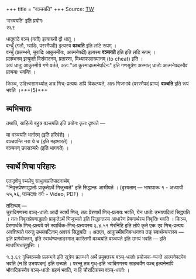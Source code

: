 +++
title = "वञ्चयति"
+++
Source: [TW](https://ashtadhyayi.com/courses/bhaashaapaak3/)

‘वञ्चयति’ इति प्रयोगः  
२६९

धातुपाठे वञ्च् (गतौ) इत्याख्यौ द्वौ धातू ।  
वन्चुँ (गतौ, भ्वादिः, परस्मैपदी) इत्यस्य **वञ्चति** इति लटि रूपम् ।  
वन्चुँ (प्रलम्भने, चुरादिः आकुस्मीयः, आत्मनेपदी) इत्यस्य **वञ्चयते** इति इति लटि रूपम् ।  
प्रलम्भनम् इत्युक्ते विसंवादनम्, प्रतारणा, मिथ्याफलाख्यानम् (to cheat) इति ।  
अयं धातुः आकुस्मीये गणे वर्तते, अतः "आ कुस्मादात्मनेपदिनः" इति गणसूत्रेण अस्मात् धातोः आत्मनेपदस्यैव प्रत्ययाः भवन्ति । 

किञ्च, उदित्त्वसामर्थ्यात् अत्र णिच्-प्रत्ययः अपि विकल्प्यते, अतः णिजभावे (परस्मैपदं प्राप्य) **वञ्चति** इति रूपं भवति ।+++(5)+++

## व्यभिचाराः
तथापि, साहित्ये बहुत्र वञ्चयति इति प्रयोगः कृतः दृश्यते — 

या वञ्चयति भर्तारम् (इति हरिवंशे) ।  
वञ्चयन्ति नरा ये च (इति महाभारते) ।  
वञ्चयन् उपसञ्चरैः (इति भागवते) ।  

## स्वार्थे णिचा परिहारः
एतादृशेषु स्थलेषु साधुत्वप्रतिपादनार्थम्  
"निवृत्तप्रेषणाद्धातोः प्राकृतेऽर्थे णिजुच्यते" इति सिद्धान्तः आश्रीयते । (दृश्यताम् ‌— भाषापाकः १ - अध्यायौ ५५,५६, पञ्चदशः वर्गः - Video, PDF) ।  

तदित्थम् —  
चुरादिगणस्य वञ्च्-धातोः आदौ स्वार्थे णिच्, ततः प्रेरणार्थे णिच्-प्रत्ययः भवति, येन धातोः उभयपदित्वं सिद्ध्यति । ततः  निवृत्तप्रेषणाद्धातोः प्राकृतेऽर्थे णिजुच्यते इति सिद्धान्तस्य आधारेण प्रेषणार्थस्य निवृत्तिः भवति । किञ्च, प्रेरणार्थके णिच्-प्रत्यये परे स्वार्थिक-णिच्-प्रत्ययस्य ६.४.५१ णेरनिटि इति लोपे कृते एकः एव णिच्-प्रत्ययः अवशिष्यते परन्तु उभयपदित्वम् अवश्यं सिद्ध्यति । अतएव, आकुस्मीयनिबन्धनश्च तङ् स्वार्थण्यन्तस्य — इति प्रागेवोक्तम्, इति स्वार्थण्यन्तादस्मात् कारितणौ वञ्चयति वञ्चयते इति उभयं भवति — इति माधवीयधातुवृत्तिः ।

१.३.६९ गृधिवञ्च्योः प्रलम्भने इति सूत्रेण प्रलम्भने अर्थे प्रयुक्तस्य वञ्च्-धातोः प्रयोजक-ण्यन्ते आत्मनेपदमेव भवति (न हि उभयपदम्) इति उच्यते । परन्तु तत्र गृध्-इति भ्वादिगणस्य साहचर्येण वञ्च् इत्यनेनापि भौवादिकस्यैव वञ्च्-धातोः ग्रहणं भवति,  न हि चौरादिकस्य वञ्च्-धातोः । 